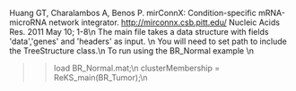 Huang GT, Charalambos A, Benos P. mirConnX: Condition-specific mRNA-microRNA network integrator. http://mirconnx.csb.pitt.edu/ Nucleic Acids Res. 2011 May 10; 1-8\n
The main file takes a data structure with fields 'data','genes' and 'headers' as input. \n
You will need to set path to include the TreeStructure class.\n
To run using the BR_Normal example \n

>> load BR_Normal.mat;\n
>> clusterMembership = ReKS_main(BR_Tumor);\n
